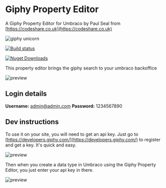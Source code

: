 # Giphy Property Editor
A Giphy Property Editor for Umbraco by Paul Seal from [https://codeshare.co.uk](https://codeshare.co.uk)

![giphy unicorn](https://media3.giphy.com/media/mKP05pCT7U3Sg/100.gif)

[![Build status](https://ci.appveyor.com/api/projects/status/79hnj9h71q8km9bp?svg=true)](https://ci.appveyor.com/project/prjseal/giphy-property-editor)

[![Nuget Downloads](https://img.shields.io/nuget/dt/GiphyPropertyEditor.svg)](https://www.nuget.org/packages/GiphyPropertyEditor)

This property editor brings the giphy search to your umbraco backoffice

![preview](images/preview.gif)

## Login details

<strong>Username:</strong> admin@admin.com
<strong>Password:</strong> 1234567890

## Dev instructions

To use it on your site, you will need to get an api key. Just go to [https://developers.giphy.com/](https://developers.giphy.com/) to register and get a key. It's quick and easy.

![preview](images/get-api-key.png)

Then when you create a data type in Umbraco using the Giphy Property Editor, you just enter your api key in there.

![preview](images/data-type-preview.png)
